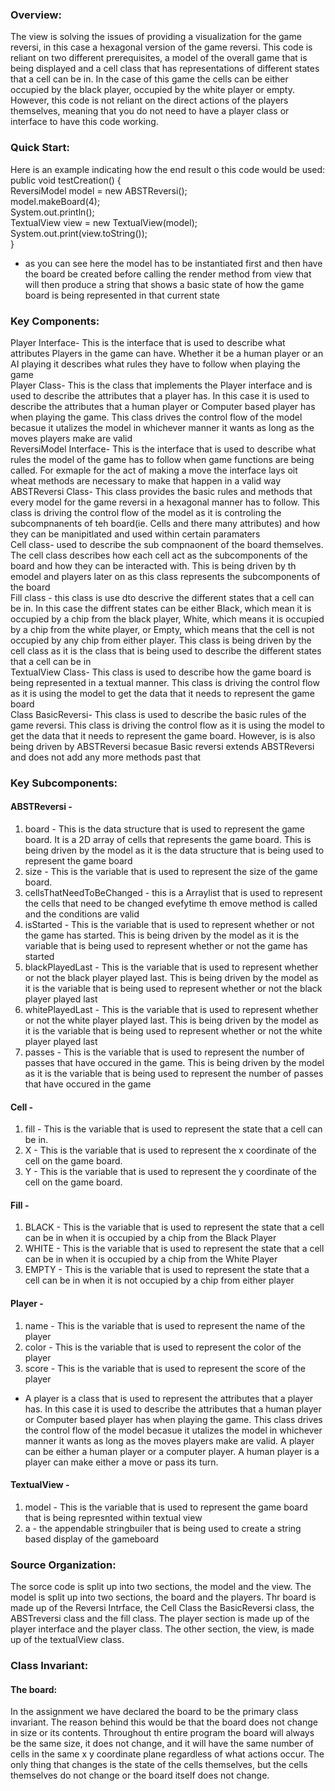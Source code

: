 ### Overview:
The view is solving the issues of providing a visualization for the game reversi, in this case a hexagonal version
of the game reversi. This code is reliant on two different prerequisites, a model of the overall game that is being
displayed and a cell class that has representations of different states that a cell can be in. In the case of this
game the cells can be either occupied by the black player, occupied by the white player or empty. However, this code
is not reliant on the direct actions of the players themselves, meaning that you do not need to have a player class or
interface to have this code working.

### Quick Start:
Here is an example indicating how the end result o this code would be used:
public void testCreation() {<br>
ReversiModel model = new ABSTReversi();<br>
model.makeBoard(4);<br>
System.out.println();<br>
TextualView view = new TextualView(model);<br>
System.out.print(view.toString());<br>
}<br>
- as you can see here the model has to be instantiated first and then have the board be created before
  calling the render method from view that will then produce a string that shows a basic state of how the
  game board is being represented in that current state

### Key Components:
Player Interface- This is the interface that is used to describe what attributes Players in the game
can have. Whether it be a human player or an AI playing it describes what rules they have to follow
when playing the game<br>
Player Class- This is the class that implements the Player interface and is used to describe the attributes that a
player has. In this case it is used to describe the attributes that a human player or Computer based player has when
playing the game. This class drives the control flow of the model becasue it utalizes the model in whichever manner
it wants as long as the moves players make are valid <br>
ReversiModel Interface- This is the interface that is used to describe what rules the model of the game has to
follow when game functions are being called. For exmaple for the act of making a move the interface lays oit
wheat methods are necessary to make that happen in a valid way<br>
ABSTReversi Class- This class provides the basic rules and methods that every model for the game reversi in a
hexagonal manner has to follow. This class is driving the control flow of the model as it is controling the
subcompnanents of teh board(ie. Cells and there many attributes) and how they can be manipitlated and used
within certain paramaters<br>
Cell class- used to describe the sub compnaonent of the board themselves. The cell class describes how each
cell act as the subcomponents of the board and how they can be interacted with. This is being driven by th emodel
and players later on as this class represents the subcomponents of the board<br>
Fill class - this class is use dto descrive the different states that a cell can be in. In this case the
diffrent states can be either Black, which mean it is occupied by a chip from the black player, White, which
means it is occupied by a chip from the white player, or Empty, which means that the cell is not occupied by any chip
from either player. This class is being driven by the cell class as it is the class that is being used to describe the
different states that a cell can be in<br>
TextualView Class- This class is used to describe how the game board is being represented in a textual manner. This
class is driving the control flow as it is using the model to get the data that it needs to represent the game board
<br>
Class BasicReversi- This class is used to describe the basic rules of the game reversi. This class is driving the
control flow as it is using the model to get the data that it needs to represent the game board. However, is is also
being driven by ABSTReversi becasue Basic reversi extends ABSTReversi and does not add any more methods past that<br>




### Key Subcomponents:
#### ABSTReversi -
1. board - This is the data structure that is used to represent the game board. It is a 2D array of cells that
   represents the game board. This is being driven by the model as it is the data structure that is being used to
   represent the game board<br>
2. size - This is the variable that is used to represent the size of the game board.
3. cellsThatNeedToBeChanged - this is a Arraylist that is used to represent the cells that need to be changed
   evefytime th emove method is called and the conditions are valid
4. isStarted - This is the variable that is used to represent whether or not the game has started. This is being
   driven by the model as it is the variable that is being used to represent whether or not the game has started<br>
5. blackPlayedLast - This is the variable that is used to represent whether or not the black player played last.
   This is being driven by the model as it is the variable that is being used to represent whether or not the black
   player played last<br>
6. whitePlayedLast - This is the variable that is used to represent whether or not the white player played last.
   This is being driven by the model as it is the variable that is being used to represent whether or not the white
   player played last<br>
7. passes - This is the variable that is used to represent the number of passes that have occured in the game.
   This is being driven by the model as it is the variable that is being used to represent the number of passes that
   have occured in the game<br>




#### Cell -
1. fill - This is the variable that is used to represent the state that a cell can be in.
2. X - This is the variable that is used to represent the x coordinate of the cell on the game board.
3. Y - This is the variable that is used to represent the y coordinate of the cell on the game board.




#### Fill -
1. BLACK - This is the variable that is used to represent the state that a cell can be in when it is
   occupied by a chip from the Black Player
2. WHITE - This is the variable that is used to represent the state that a cell can be in when it is
   occupied by a chip from the White Player
3. EMPTY - This is the variable that is used to represent the state that a cell can be in when it is
   not occupied by a chip from either player




#### Player -
1. name - This is the variable that is used to represent the name of the player
2. color - This is the variable that is used to represent the color of the player
3. score - This is the variable that is used to represent the score of the player

- A player is a class that is used to represent the attributes that a player has. In this case it is used to
  describe the attributes that a human player or Computer based player has when playing the game. This class drives
  the control flow of the model becasue it utalizes the model in whichever manner it wants as long as the moves
  players make are valid. A player can be either a human player or a computer player. A human player is a player 
can make either a move or pass its turn. 




#### TextualView -
1. model - This is the variable that is used to represent the game board that is being represnted within textual view
2. a - the appendable stringbuiler that is being used to create a string based display of the gameboard




### Source Organization:
The sorce code is split up into two sections, the model and the view. The model is split up into two sections, the
board and the players. Thr board is made up of the Reversi Intrface, the Cell Class the BasicReversi class, the
ABSTreversi class and the fill class. The player section is made up of the player interface and the player class.
The other section, the view, is made up of the textualView class.


### Class Invariant:
#### The board:
In the assignment we have declared the board to be the primary class invariant. The reason behind this would be that
the board does not change in size or its contents. Throughout th entire program the board will always be the same
size, it does not change, and it will have the same number of cells in the same x y coordinate plane regardless of
what actions occur. The only thing that changes is the state of the cells themselves, but the cells themselves do
not change or the board itself does not change.

